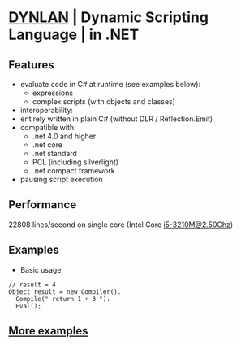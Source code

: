 # [DYNLAN](https://dynlan.com) | Dynamic Scripting Language | in .NET

## Features
 + evaluate code in C# at runtime (see examples below):
   + expressions
   + complex scripts (with objects and classes)
 + interoperability:
 + entirely written in plain C# (without DLR / Reflection.Emit)
 + compatible with:
   + .net 4.0 and higher
   + .net core
   + .net standard
   + PCL (including silverlight)
   + .net compact framework
 + pausing script execution

## Performance
 22808 lines/second on single core (Intel Core i5-3210M@2.50Ghz)

## Examples

 + Basic usage:
```
// result = 4
Object result = new Compiler().
  Compile(" return 1 + 3 ").
  Eval();
```

## [More examples](https://github.com/b-y-t-e/DynLan/blob/master/EXAMPLES.md)
